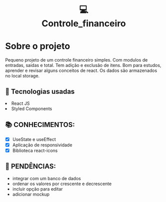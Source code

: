 <h1 align="center">
  💻<br>Controle_financeiro
</h1>

# Sobre o projeto

Pequeno projeto de um controle financeiro simples. Com modulos de entradas, saidas e total. Tem adição e exclusão de itens. Bom para estudos, aprender e revisar alguns conceitos de react. Os dados são armazenados no local storage.

##  🚀 Tecnologias usadas

<li>React JS</li>
<li>Styled Components</li>

## 📚 CONHECIMENTOS:

- [x] UseState e useEffect
- [x] Aplicação de responsividade
- [x] Biblioteca react-icons

## 📝 PENDÊNCIAS:

- integrar com um banco de dados
- ordenar os valores por crescente e decrescente
- incluir opção para editar
- adicionar mockup
